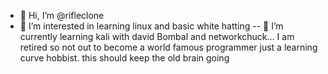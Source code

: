 - 👋 Hi, I’m @rifleclone
- 👀 I’m interested in learning linux and basic white hatting
-- 🌱 I’m currently learning kali with david Bombal and networkchuck...
I am retired so not out to become a world famous programmer just a learning curve hobbist. this should keep the old brain going
<!---
rifleclone/rifleclone is a ✨ special ✨ repository because its `README.md` (this file) appears on your GitHub profile.
You can click the Preview link to take a look at your changes.
--->
